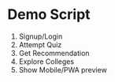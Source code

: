 # Demo Script

1. Signup/Login
2. Attempt Quiz
3. Get Recommendation
4. Explore Colleges
5. Show Mobile/PWA preview
